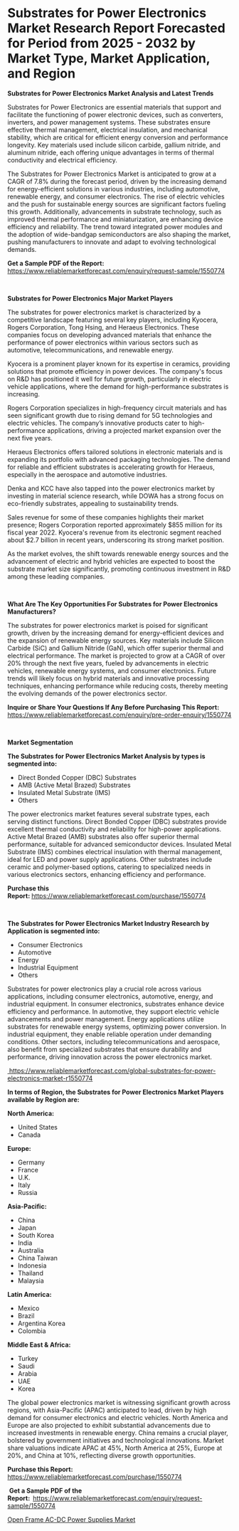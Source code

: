 <p><h1>Substrates for Power Electronics Market Research Report Forecasted for Period from 2025 -  2032 by Market Type, Market Application, and Region</h1></p><p><strong>Substrates for Power Electronics Market Analysis and Latest Trends</strong></p>
<p><p>Substrates for Power Electronics are essential materials that support and facilitate the functioning of power electronic devices, such as converters, inverters, and power management systems. These substrates ensure effective thermal management, electrical insulation, and mechanical stability, which are critical for efficient energy conversion and performance longevity. Key materials used include silicon carbide, gallium nitride, and aluminum nitride, each offering unique advantages in terms of thermal conductivity and electrical efficiency.</p><p>The Substrates for Power Electronics Market is anticipated to grow at a CAGR of 7.8% during the forecast period, driven by the increasing demand for energy-efficient solutions in various industries, including automotive, renewable energy, and consumer electronics. The rise of electric vehicles and the push for sustainable energy sources are significant factors fueling this growth. Additionally, advancements in substrate technology, such as improved thermal performance and miniaturization, are enhancing device efficiency and reliability. The trend toward integrated power modules and the adoption of wide-bandgap semiconductors are also shaping the market, pushing manufacturers to innovate and adapt to evolving technological demands.</p></p>
<p><strong>Get a Sample PDF of the Report:&nbsp;</strong> <a href="https://www.reliablemarketforecast.com/enquiry/request-sample/1550774?utm_campaign=1903&utm_medium=2&utm_source=Github&utm_content=ia&utm_term=12022025&utm_id=substrates-for-power-electronics">https://www.reliablemarketforecast.com/enquiry/request-sample/1550774</a></p>
<p>&nbsp;</p>
<p><strong>Substrates for Power Electronics Major Market Players</strong></p>
<p><p>The substrates for power electronics market is characterized by a competitive landscape featuring several key players, including Kyocera, Rogers Corporation, Tong Hsing, and Heraeus Electronics. These companies focus on developing advanced materials that enhance the performance of power electronics within various sectors such as automotive, telecommunications, and renewable energy.</p><p>Kyocera is a prominent player known for its expertise in ceramics, providing solutions that promote efficiency in power devices. The company's focus on R&D has positioned it well for future growth, particularly in electric vehicle applications, where the demand for high-performance substrates is increasing.</p><p>Rogers Corporation specializes in high-frequency circuit materials and has seen significant growth due to rising demand for 5G technologies and electric vehicles. The company’s innovative products cater to high-performance applications, driving a projected market expansion over the next five years.</p><p>Heraeus Electronics offers tailored solutions in electronic materials and is expanding its portfolio with advanced packaging technologies. The demand for reliable and efficient substrates is accelerating growth for Heraeus, especially in the aerospace and automotive industries.</p><p>Denka and KCC have also tapped into the power electronics market by investing in material science research, while DOWA has a strong focus on eco-friendly substrates, appealing to sustainability trends.</p><p>Sales revenue for some of these companies highlights their market presence; Rogers Corporation reported approximately $855 million for its fiscal year 2022. Kyocera's revenue from its electronic segment reached about $2.7 billion in recent years, underscoring its strong market position.</p><p>As the market evolves, the shift towards renewable energy sources and the advancement of electric and hybrid vehicles are expected to boost the substrate market size significantly, promoting continuous investment in R&D among these leading companies.</p></p>
<p>&nbsp;</p>
<p><strong>What Are The Key Opportunities For Substrates for Power Electronics Manufacturers?</strong></p>
<p><p>The substrates for power electronics market is poised for significant growth, driven by the increasing demand for energy-efficient devices and the expansion of renewable energy sources. Key materials include Silicon Carbide (SiC) and Gallium Nitride (GaN), which offer superior thermal and electrical performance. The market is projected to grow at a CAGR of over 20% through the next five years, fueled by advancements in electric vehicles, renewable energy systems, and consumer electronics. Future trends will likely focus on hybrid materials and innovative processing techniques, enhancing performance while reducing costs, thereby meeting the evolving demands of the power electronics sector.</p></p>
<p><strong>Inquire or Share Your Questions If Any Before Purchasing This Report:</strong> <a href="https://www.reliablemarketforecast.com/enquiry/pre-order-enquiry/1550774?utm_campaign=1903&utm_medium=2&utm_source=Github&utm_content=ia&utm_term=12022025&utm_id=substrates-for-power-electronics">https://www.reliablemarketforecast.com/enquiry/pre-order-enquiry/1550774</a></p>
<p>&nbsp;</p>
<p><strong>Market Segmentation</strong></p>
<p><strong>The Substrates for Power Electronics Market Analysis by types is segmented into:</strong></p>
<p><ul><li>Direct Bonded Copper (DBC) Substrates</li><li>AMB (Active Metal Brazed) Substrates</li><li>Insulated Metal Substrate (IMS)</li><li>Others</li></ul></p>
<p><p>The power electronics market features several substrate types, each serving distinct functions. Direct Bonded Copper (DBC) substrates provide excellent thermal conductivity and reliability for high-power applications. Active Metal Brazed (AMB) substrates also offer superior thermal performance, suitable for advanced semiconductor devices. Insulated Metal Substrate (IMS) combines electrical insulation with thermal management, ideal for LED and power supply applications. Other substrates include ceramic and polymer-based options, catering to specialized needs in various electronics sectors, enhancing efficiency and performance.</p></p>
<p><strong>Purchase this Report:&nbsp;</strong><a href="https://www.reliablemarketforecast.com/purchase/1550774?utm_campaign=1903&utm_medium=2&utm_source=Github&utm_content=ia&utm_term=12022025&utm_id=substrates-for-power-electronics">https://www.reliablemarketforecast.com/purchase/1550774</a></p>
<p>&nbsp;</p>
<p><strong>The Substrates for Power Electronics Market Industry Research by Application is segmented into:</strong></p>
<p><ul><li>Consumer Electronics</li><li>Automotive</li><li>Energy</li><li>Industrial Equipment</li><li>Others</li></ul></p>
<p><p>Substrates for power electronics play a crucial role across various applications, including consumer electronics, automotive, energy, and industrial equipment. In consumer electronics, substrates enhance device efficiency and performance. In automotive, they support electric vehicle advancements and power management. Energy applications utilize substrates for renewable energy systems, optimizing power conversion. In industrial equipment, they enable reliable operation under demanding conditions. Other sectors, including telecommunications and aerospace, also benefit from specialized substrates that ensure durability and performance, driving innovation across the power electronics market.</p></p>
<p><a href="https://www.reliablemarketforecast.com/global-substrates-for-power-electronics-market-r1550774?utm_campaign=1903&utm_medium=2&utm_source=Github&utm_content=ia&utm_term=12022025&utm_id=substrates-for-power-electronics">&nbsp;https://www.reliablemarketforecast.com/global-substrates-for-power-electronics-market-r1550774</a></p>
<p><strong>In terms of Region, the Substrates for Power Electronics Market Players available by Region are:</strong></p>
<p>
    <p> <strong> North America: </strong>
        <ul>
            <li>United States</li>
            <li>Canada</li>
        </ul>
        </p> 
    <p> <strong> Europe: </strong>
        <ul>
            <li>Germany</li>
            <li>France</li>
            <li>U.K.</li>
            <li>Italy</li>
            <li>Russia</li>
        </ul>
        </p> 
    <p> <strong> Asia-Pacific: </strong>
        <ul>
            <li>China</li>
            <li>Japan</li>
            <li>South Korea</li>
            <li>India</li>
            <li>Australia</li>
            <li>China Taiwan</li>
            <li>Indonesia</li>
            <li>Thailand</li>
            <li>Malaysia</li>
        </ul>
        </p> 
    <p> <strong> Latin America: </strong>
        <ul>
            <li>Mexico</li>
            <li>Brazil</li>
            <li>Argentina Korea</li>
            <li>Colombia</li>
        </ul>
        </p> 
    <p> <strong> Middle East & Africa: </strong>
        <ul>
            <li>Turkey</li>
            <li>Saudi</li>
            <li>Arabia</li>
            <li>UAE</li>
            <li>Korea</li>
        </ul>
    </p>
    </p>
<p><p>The global power electronics market is witnessing significant growth across regions, with Asia-Pacific (APAC) anticipated to lead, driven by high demand for consumer electronics and electric vehicles. North America and Europe are also projected to exhibit substantial advancements due to increased investments in renewable energy. China remains a crucial player, bolstered by government initiatives and technological innovations. Market share valuations indicate APAC at 45%, North America at 25%, Europe at 20%, and China at 10%, reflecting diverse growth opportunities.</p></p>
<p><strong>Purchase this Report: </strong><a href="https://www.reliablemarketforecast.com/purchase/1550774?utm_campaign=1903&utm_medium=2&utm_source=Github&utm_content=ia&utm_term=12022025&utm_id=substrates-for-power-electronics">https://www.reliablemarketforecast.com/purchase/1550774</a></p>
<p>&nbsp;<strong>Get a Sample PDF of the Report:&nbsp;&nbsp;</strong><a href="https://www.reliablemarketforecast.com/enquiry/request-sample/1550774?utm_campaign=1903&utm_medium=2&utm_source=Github&utm_content=ia&utm_term=12022025&utm_id=substrates-for-power-electronics">https://www.reliablemarketforecast.com/enquiry/request-sample/1550774</a></p>
<p><strong></strong></p>
<p><p><a href="https://github.com/ashepherd82/Market-Research-Report-List-7/blob/main/open-frame-ac-dc-power-supplies-market.md?utm_campaign=1903&utm_medium=2&utm_source=Github&utm_content=ia&utm_term=12022025&utm_id=substrates-for-power-electronics">Open Frame AC-DC Power Supplies Market</a></p></p>